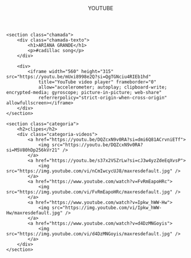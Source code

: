 <html lang="pt-BR">

<head>
    <link rel="stylesheet" href="styles.css">
    <link rel="preconnect" href="https://fonts.googleapis.com">
    <link rel="preconnect" href="https://fonts.gstatic.com" crossorigin>
    <link
        href="https://fonts.googleapis.com/css2?family=Chakra+Petch:ital,wght@0,300;0,400;0,500;0,600;0,700;1,300;1,400;1,500;1,600;1,700&display=swap"
        rel="stylesheet">
    <title>Aluraflix</title>
</head>

<body>
    <header>YOUTUBE</header>

    <section class="chamada">
        <div class="chamada-texto">
            <h1>ARIANA GRANDE</h1>
            <p>#cadillac song</p>
        </div>

        <div>
            <iframe width="560" height="315" src="https://youtu.be/mUxi8998e2Q?si=QgTGNciu4RIEb1hd"
                title="YouTube video player" frameborder="0"
                allow="accelerometer; autoplay; clipboard-write; encrypted-media; gyroscope; picture-in-picture; web-share"
                referrerpolicy="strict-origin-when-cross-origin" allowfullscreen></iframe>
        </div>
    </section>

    <section class="categoria">
        <h2>clipes</h2>
        <div class="categoria-videos">
            <a href="https://youtu.be/DQZcxN9v0RA?si=dmi6Q81ACrvniETf">
                <img src="https://youtu.be/DQZcxN9v0RA?si=M5V80hDp256kVr21" />
            </a>
            <a href="https://youtu.be/s37x2VSZrLw?si=cJ3w4yzZdeEqXvsP">
                <img src="https://img.youtube.com/vi/nCmIwcycUJ8/maxresdefault.jpg" />
            </a>
            <a href="https://www.youtube.com/watch?v=FvRmEapoHRc">
                <img src="https://img.youtube.com/vi/FvRmEapoHRc/maxresdefault.jpg" />
            </a>
            <a href="https://www.youtube.com/watch?v=Ipkw_hWW-Hw">
                <img src="https://img.youtube.com/vi/Ipkw_hWW-Hw/maxresdefault.jpg" />
            </a>
            <a href="https://www.youtube.com/watch?v=d4DzMNGoyis">
                <img src="https://img.youtube.com/vi/d4DzMNGoyis/maxresdefault.jpg" />
            </a>
        </div>
    </section>

</body>

</html>
